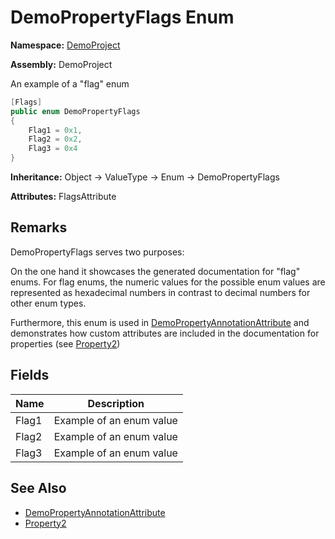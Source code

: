# DemoPropertyFlags Enum

**Namespace:** [DemoProject](../Namespace.md)

**Assembly:** DemoProject

An example of a "flag" enum

```csharp
[Flags]
public enum DemoPropertyFlags
{
    Flag1 = 0x1,
    Flag2 = 0x2,
    Flag3 = 0x4
}
```

**Inheritance:** Object → ValueType → Enum → DemoPropertyFlags

**Attributes:** FlagsAttribute

## Remarks

DemoPropertyFlags serves two purposes:

On the one hand it showcases the generated documentation for "flag" enums. For flag enums, the numeric values for the possible enum values are represented as hexadecimal numbers in contrast to decimal numbers for other enum types.

Furthermore, this enum is used in [DemoPropertyAnnotationAttribute](../DemoPropertyAnnotationAttribute/Type.md) and demonstrates             how custom attributes are included in the documentation for properties (see [Property2](../DemoClass/Properties/Property2.md))

## Fields

| Name  | Description              |
| ----- | ------------------------ |
| Flag1 | Example of an enum value |
| Flag2 | Example of an enum value |
| Flag3 | Example of an enum value |

## See Also

- [DemoPropertyAnnotationAttribute](../DemoPropertyAnnotationAttribute/Type.md)
- [Property2](../DemoClass/Properties/Property2.md)

